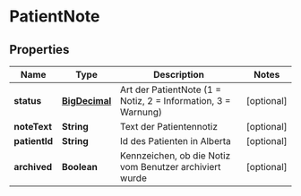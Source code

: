 # PatientNote

## Properties
Name | Type | Description | Notes
------------ | ------------- | ------------- | -------------
**status** | [**BigDecimal**](BigDecimal.md) | Art der PatientNote (1 &#x3D; Notiz, 2 &#x3D; Information, 3 &#x3D; Warnung) |  [optional]
**noteText** | **String** | Text der Patientennotiz |  [optional]
**patientId** | **String** | Id des Patienten in Alberta |  [optional]
**archived** | **Boolean** | Kennzeichen, ob die Notiz vom Benutzer archiviert wurde |  [optional]
